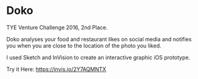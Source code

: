 # Doko
TYE Venture Challenge 2016, 2nd Place.

Doko analyses your food and restaurant likes on social media and notifies you when you are close to the location of the photo you liked.

I used Sketch and InVision to create an interactive graphic iOS prototype.

Try it Here: https://invis.io/2Y7AQMNTX
